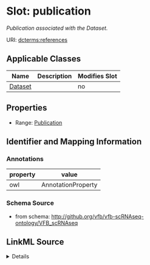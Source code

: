 # Slot: publication


_Publication associated with the Dataset._



URI: [dcterms:references](http://purl.org/dc/terms/references)



<!-- no inheritance hierarchy -->




## Applicable Classes

| Name | Description | Modifies Slot |
| --- | --- | --- |
[Dataset](Dataset.md) |  |  no  |







## Properties

* Range: [Publication](Publication.md)





## Identifier and Mapping Information





### Annotations

| property | value |
| --- | --- |
| owl | AnnotationProperty |



### Schema Source


* from schema: http://github.org/vfb/vfb-scRNAseq-ontology/VFB_scRNAseq




## LinkML Source

<details>
```yaml
name: publication
annotations:
  owl:
    tag: owl
    value: AnnotationProperty
description: Publication associated with the Dataset.
from_schema: http://github.org/vfb/vfb-scRNAseq-ontology/VFB_scRNAseq
rank: 1000
slot_uri: dcterms:references
alias: publication
owner: Dataset
domain_of:
- Dataset
range: Publication

```
</details>